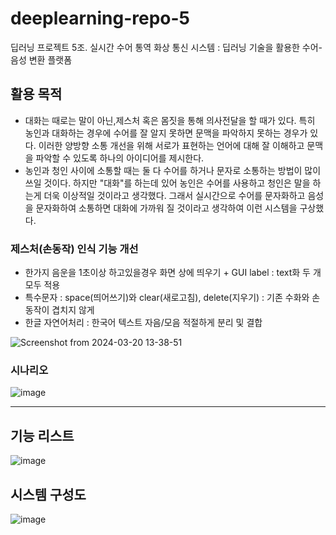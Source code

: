 # deeplearning-repo-5
딥러닝 프로젝트 5조. 실시간 수어 통역 화상 통신 시스템 : 딥러닝 기술을 활용한 수어-음성 변환 플랫폼

## 활용 목적
- 대화는 때로는 말이 아닌,제스처 혹은 몸짓을 통해 의사전달을 할 때가 있다. 특히 농인과 대화하는 경우에 수어를 잘 알지 못하면 문맥을 파악하지 못하는 경우가 있다. 이러한 양방향 소통 개선을 위해 서로가 표현하는 언어에 대해
  잘 이해하고 문맥을 파악할 수 있도록 하나의 아이디어를 제시한다.
- 농인과 청인 사이에 소통할 때는 둘 다 수어를 하거나 문자로 소통하는 방법이 많이 쓰일 것이다. 하지만 "대화"를 하는데 있어 농인은 수어를 사용하고 청인은 말을 하는게 더욱 이상적일 것이라고 생각했다.
그래서 실시간으로 수어를 문자화하고 음성을 문자화하여 소통하면 대화에 가까워 질 것이라고 생각하여 이런 시스템을 구상했다.

### 제스처(손동작) 인식 기능 개선
- 한가지 음운을 1초이상 하고있을경우 화면 상에 띄우기 + GUI label : text화 두 개 모두 적용 
- 특수문자 : space(띄어쓰기)와 clear(새로고침), delete(지우기) : 기존 수화와 손동작이 겹치지 않게
- 한글 자연어처리 : 한국어 텍스트 자음/모음 적절하게 분리 및 결합

![Screenshot from 2024-03-20 13-38-51](https://github.com/addinedu-ros-4th/deeplearning-repo-5/assets/118419026/8fc246e0-b344-4a6e-b9b7-cc85ba9a2b69)

### 시나리오

![image](https://github.com/addinedu-ros-4th/deeplearning-repo-5/assets/162243554/3fe574dc-1968-429c-97c9-a6974631065a)

---

## 기능 리스트
![image](https://github.com/addinedu-ros-4th/deeplearning-repo-5/assets/162243554/89b63cf4-aee2-4f1c-be44-438239de24d2)

## 시스템 구성도
![image](https://github.com/addinedu-ros-4th/deeplearning-repo-5/assets/162243554/7cf192ce-980b-4124-adb2-365c06622897)
